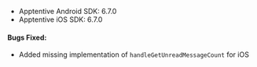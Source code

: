 - Apptentive Android SDK: 6.7.0
- Apptentive iOS SDK: 6.7.0

#### Bugs Fixed:

- Added missing implementation of `handleGetUnreadMessageCount` for iOS
